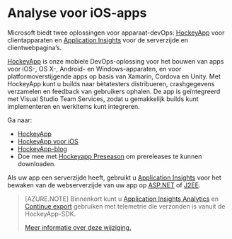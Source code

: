 <properties
    pageTitle="Analyse voor iOS-apps"
    description="Analyseer gebruik en prestaties van uw iOS-app."
    services="application-insights"
    documentationCenter="ios"
    authors="alancameronwills"
    manager="douge"/>

<tags
    ms.service="application-insights"
    ms.workload="tbd"
    ms.tgt_pltfrm="ibiza"
    ms.devlang="na"
    ms.topic="get-started-article"
    ms.date="06/20/2016"
    ms.author="awills"/>

# Analyse voor iOS-apps

Microsoft biedt twee oplossingen voor apparaat-devOps: [HockeyApp](http://hockeyapp.net/) voor clientapparaten en [Application Insights](app-insights-overview.md) voor de serverzijde en clientwebpagina’s.

[HockeyApp](http://hockeyapp.net/) is onze mobiele DevOps-oplossing voor het bouwen van apps voor iOS-, OS X-, Android- en Windows-apparaten, en voor platformoverstijgende apps op basis van Xamarin, Cordova en Unity. Met HockeyApp kunt u builds naar bètatesters distribueren, crashgegevens verzamelen en feedback van gebruikers ophalen. De app is geïntegreerd met Visual Studio Team Services, zodat u gemakkelijk builds kunt implementeren en werkitems kunt integreren. 


Ga naar:

* [HockeyApp](http://support.hockeyapp.net/kb)
* [HockeyApp voor iOS](http://support.hockeyapp.net/kb/client-integration-ios-mac-os-x-tvos/hockeyapp-for-ios)
* [HockeyApp-blog](http://hockeyapp.net/blog/)
* Doe mee met [Hockeyapp Preseason](http://hockeyapp.net/preseason/) om prereleases te kunnen downloaden.

Als uw app een serverzijde heeft, gebruikt u [Application Insights](app-insights-overview.md) voor het bewaken van de webserverzijde van uw app op [ASP.NET](app-insights-asp-net.md) of [J2EE](app-insights-java-get-started.md). 

> [AZURE.NOTE] Binnenkort kunt u [Application Insights Analytics](app-insights-analytics.md) en [Continue export](app-insights-export-telemetry.md) gebruiken met telemetrie die verzonden is vanuit de HockeyApp-SDK. 
>
> [Meer informatie over deze wijziging.](https://azure.microsoft.com/blog/update-on-transitioning-mobile-apps-from-application-insights-to-hockeyapp/)






<!--HONumber=ago16_HO4-->


